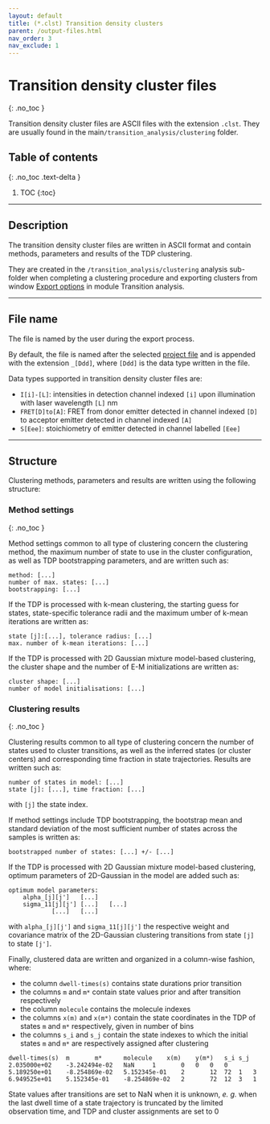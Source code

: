 ```yaml
---
layout: default
title: (*.clst) Transition density clusters
parent: /output-files.html
nav_order: 3
nav_exclude: 1
---
```



# Transition density cluster files
{: .no_toc }

Transition density cluster files are ASCII files with the extension `.clst`. They are usually found in the main`/transition_analysis/clustering` folder.

## Table of contents
{: .no_toc .text-delta }

1. TOC
{:toc}


---

## Description

The transition density cluster files are written in ASCII format and contain methods, parameters and results of the TDP clustering.

They are created in the `/transition_analysis/clustering` analysis sub-folder when completing a clustering procedure and exporting clusters from window 
[Export options](../transition-analysis/functionalities/set-export-options.html) in module Transition analysis.


---

## File name

The file is named by the user during the export process.

By default, the file is named after the selected <u>project file</u> and is appended with the extension `_[Ddd]`, where `[Ddd]` is the data type written in the file.

Data types supported in transition density cluster files are:
* `I[i]-[L]`: intensities in detection channel indexed `[i]` upon illumination with laser wavelength `[L]` nm
* `FRET[D]to[A]`: FRET from donor emitter detected in channel indexed `[D]` to acceptor emitter detected in channel indexed `[A]`
* `S[Eee]`: stoichiometry of emitter detected in channel labelled `[Eee]`


---

## Structure

Clustering methods, parameters and results are written using the following structure:

### Method settings
{: .no_toc }

Method settings common to all type of clustering concern the clustering method, the maximum number of state to use in the cluster configuration, as well as TDP bootstrapping parameters, and are written such as:

```
method: [...]
number of max. states: [...]
bootstrapping: [...]
```

If the TDP is processed with k-mean clustering, the starting guess for states, state-specific tolerance radii and the maximum umber of k-mean iterations are written as:

```
state [j]:[...], tolerance radius: [...]
max. number of k-mean iterations: [...]
```

If the TDP is processed with 2D Gaussian mixture model-based clustering, the cluster shape and the number of E-M initializations are written as:

```
cluster shape: [...]
number of model initialisations: [...]
```

### Clustering results
{: .no_toc }

Clustering results common to all type of clustering concern the number of states used to cluster transitions, as well as the inferred states (or cluster centers) and corresponding time fraction in state trajectories.
Results are written such as:

```
number of states in model: [...]
state [j]: [...], time fraction: [...]
```
with `[j]` the state index.

If method settings include TDP bootstrapping, the bootstrap mean and standard deviation of the most sufficient number of states across the samples is written as:

```
bootstrapped number of states: [...] +/- [...]
```

If the TDP is processed with 2D Gaussian mixture model-based clustering, optimum parameters of 2D-Gaussian in the model are added such as:

```
optimum model parameters:
	alpha_[j][j']	[...]
	sigma_11[j][j']	[...]	[...]
			[...]	[...]
```

with `alpha_[j][j']` and `sigma_11[j][j']` the respective weight and covariance matrix of the 2D-Gaussian clustering transitions from state `[j]` to state `[j']`.

Finally, clustered data are written and organized in a column-wise fashion, where:
* the column `dwell-times(s)` contains state durations prior transition
* the columns `m` and `m*` contain state values prior and after transition respectively
* the column `molecule` contains the molecule indexes
* the columns `x(m)` and `x(m*)` contain the state coordinates in the TDP of states `m` and `m*` respectively, given in number of bins
* the columns `s_i` and `s_j` contain the state indexes to which the initial states `m` and `m*` are respectively assigned after clustering

```
dwell-times(s)	m		m*		molecule	x(m)	y(m*)	s_i	s_j
2.035000e+02	-3.242494e-02	NaN		1		0	0	0	0
5.189250e+01	-8.254869e-02	5.152345e-01	2		12	72	1	3
6.949525e+01	5.152345e-01	-8.254869e-02	2		72	12	3	1
```

State values after transitions are set to NaN when it is unknown, *e. g.* when the last dwell time of a state trajectory is truncated by the limited observation time, and TDP and cluster assignments are set to 0
